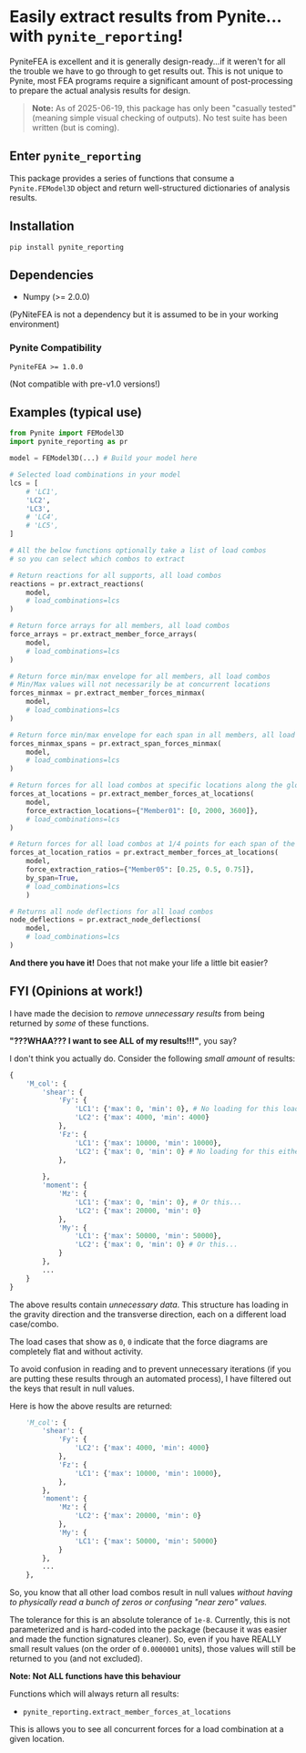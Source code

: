 # Easily extract results from Pynite... with `pynite_reporting`!

PyniteFEA is excellent and it is generally design-ready...if it weren't for all the trouble we have to go through to get results out. This is not unique to Pynite, most FEA programs require a significant amount of post-processing to prepare the actual analysis results for design.

> **Note:** As of 2025-06-19, this package has only been "casually tested" (meaning simple visual checking of outputs). No test suite has been written (but is coming).

## Enter `pynite_reporting`

This package provides a series of functions that consume a `Pynite.FEModel3D` object and return well-structured dictionaries of analysis results.

## Installation

```
pip install pynite_reporting
```

## Dependencies

- Numpy (>= 2.0.0)

(PyNiteFEA is not a dependency but it is assumed to be in your working environment)

### Pynite Compatibility

`PyniteFEA >= 1.0.0`

(Not compatible with pre-v1.0 versions!)


## Examples (typical use)

```python
from Pynite import FEModel3D
import pynite_reporting as pr

model = FEModel3D(...) # Build your model here

# Selected load combinations in your model
lcs = [
    # 'LC1', 
    'LC2',
    'LC3',
    # 'LC4', 
    # 'LC5',
]

# All the below functions optionally take a list of load combos
# so you can select which combos to extract

# Return reactions for all supports, all load combos
reactions = pr.extract_reactions(
    model,
    # load_combinations=lcs
)

# Return force arrays for all members, all load combos
force_arrays = pr.extract_member_force_arrays(
    model,
    # load_combinations=lcs
)

# Return force min/max envelope for all members, all load combos
# Min/Max values will not necessarily be at concurrent locations
forces_minmax = pr.extract_member_forces_minmax(
    model,
    # load_combinations=lcs
)

# Return force min/max envelope for each span in all members, all load combos
forces_minmax_spans = pr.extract_span_forces_minmax(
    model,
    # load_combinations=lcs
)

# Return forces for all load combos at specific locations along the global member length
forces_at_locations = pr.extract_member_forces_at_locations(
    model, 
    force_extraction_locations={"Member01": [0, 2000, 3600]},
    # load_combinations=lcs
)

# Return forces for all load combos at 1/4 points for each span of the given members
forces_at_location_ratios = pr.extract_member_forces_at_locations(
    model, 
    force_extraction_ratios={"Member05": [0.25, 0.5, 0.75]}, 
    by_span=True,
    # load_combinations=lcs
    )

# Returns all node deflections for all load combos
node_deflections = pr.extract_node_deflections(
    model,
    # load_combinations=lcs
)
```

**And there you have it!** Does that not make your life a little bit easier?

## FYI (Opinions at work!)

I have made the decision to _remove unnecessary results_ from being returned by _some_ of these functions.

**"???WHAA??? I want to see ALL of my results!!!"**, you say?

I don't think you actually do. Consider the following _small amount_ of results:

```python
{
    'M_col': {
        'shear': {
            'Fy': {
                'LC1': {'max': 0, 'min': 0}, # No loading for this load case on this member
                'LC2': {'max': 4000, 'min': 4000}
            },
            'Fz': {
                'LC1': {'max': 10000, 'min': 10000}, 
                'LC2': {'max': 0, 'min': 0} # No loading for this either...
            },
            
        },
        'moment': {
            'Mz': {
                'LC1': {'max': 0, 'min': 0}, # Or this...
                'LC2': {'max': 20000, 'min': 0}
            }, 
            'My': {
                'LC1': {'max': 50000, 'min': 50000},
                'LC2': {'max': 0, 'min': 0} # Or this...
            }
        },
        ...
    }
}
```

The above results contain _unnecessary data_. This structure has loading in the gravity direction and the transverse direction, each on a different load case/combo.

The load cases that show as `0`, `0` indicate that the force diagrams are completely flat and without activity.

To avoid confusion in reading and to prevent unnecessary iterations (if you are putting these results through an automated process), I have filtered out the keys that result in null values.

Here is how the above results are returned:

```python
    'M_col': {
        'shear': {
            'Fy': {
                'LC2': {'max': 4000, 'min': 4000}
            },
            'Fz': {
                'LC1': {'max': 10000, 'min': 10000}, 
            },
        },
        'moment': {
            'Mz': {
                'LC2': {'max': 20000, 'min': 0}
            }, 
            'My': {
                'LC1': {'max': 50000, 'min': 50000}
            }
        },
        ...
    },
```

So, you know that all other load combos result in null values _without having to physically read a bunch of zeros or confusing "near zero" values._

The tolerance for this is an absolute tolerance of `1e-8`. Currently, this is not parameterized and is hard-coded into the package (because it was easier and made the function signatures cleaner). So, even if you have REALLY small result values (on the order of `0.0000001` units), those values will still be returned to you (and not excluded).

**Note: Not ALL functions have this behaviour**

Functions which will always return all results:

* `pynite_reporting.extract_member_forces_at_locations`

This is allows you to see all concurrent forces for a load combination at a given location.




